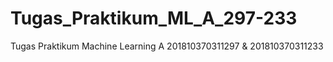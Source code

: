 # Tugas_Praktikum_ML_A_297-233
Tugas Praktikum Machine Learning A 201810370311297 &amp; 201810370311233

